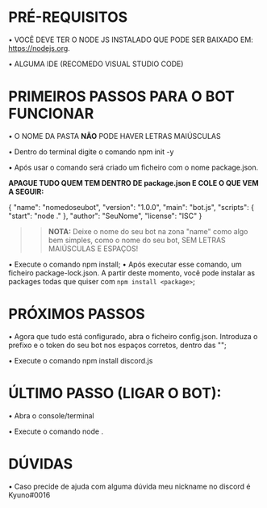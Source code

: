 # PRÉ-REQUISITOS

  • VOCÊ DEVE TER O NODE JS INSTALADO QUE PODE SER BAIXADO EM: https://nodejs.org.
  
  • ALGUMA IDE (RECOMEDO VISUAL STUDIO CODE)


# PRIMEIROS PASSOS PARA O BOT FUNCIONAR

  • O NOME DA PASTA **NÃO** PODE HAVER LETRAS MAIÚSCULAS 

  • Dentro do terminal digite o comando npm init -y

  • Após usar o comando será criado um ficheiro com o nome  package.json.
    

   **APAGUE TUDO QUEM TEM DENTRO DE  package.json E COLE O QUE VEM A SEGUIR:**

   {
     "name": "nomedoseubot",
     "version": "1.0.0",
     "main": "bot.js",
     "scripts": {
       "start": "node ."
     },
     "author": "SeuNome",
     "license": "ISC"
   }

   >> **NOTA:** Deixe o nome do seu bot na zona "name" como algo bem simples, como o nome do seu bot, SEM LETRAS MAIÚSCULAS E ESPAÇOS!


  • Execute o comando npm install;
  • Após executar esse comando, um ficheiro package-lock.json. A partir deste momento, você pode instalar as packages todas que quiser com `npm install <package>`;
  


>>>>>>>>>>>>>>>>>>>>>>>>>>>>>>>>>>>>>>>>>>>>>>>>>>>>>>>>>>>>>>>>>>>>>>>>>>>>>>>>>>>>>>>>>>>>>>>>>>>>>>>>>>>>>>>>>>>>>>>>>>>>>>>>>>>>>>>>>>>>>>>>>>>>>>>>>>>>>>>>>>>>>>>>>>

# PRÓXIMOS PASSOS 

  • Agora que tudo está configurado, abra o ficheiro config.json. Introduza o prefixo e o token do seu bot nos espaços corretos, dentro das "";

  • Execute o comando npm install discord.js

  

>>>>>>>>>>>>>>>>>>>>>>>>>>>>>>>>>>>>>>>>>>>>>>>>>>>>>>>>>>>>>>>>>>>>>>>>>>>>>>>>>>>>>>>>>>>>>>>>>>>>>>>>>>>>>>>>>>>>>>>>>>>>>>>>>>>>>>>>>>>>>>>>>>>>>>>>>>>>>>>>>>>>>>>>>>

# ÚLTIMO PASSO (LIGAR O BOT):

  • Abra o console/terminal 

  • Execute o comando node .


>>>>>>>>>>>>>>>>>>>>>>>>>>>>>>>>>>>>>>>>>>>>>>>>>>>>>>>>>>>>>>>>>>>>>>>>>>>>>>>>>>>>>>>>>>>>>>>>>>>>>>>>>>>>>>>>>>>>>>>>>>>>>>>>>>>>>>>>>>>>>>>>>>>>>>>>>>>>>>>>>>>>>>>>>>

# DÚVIDAS

  • Caso precide de ajuda com alguma dúvida meu nickname no discord é Kyuno#0016


>>>>>>>>>>>>>>>>>>>>>>>>>>>>>>>>>>>>>>>>>>>>>>>>>>>>>>>>>>>>>>>>>>>>>>>>>>>>>>>>>>>>>>>>>>>>>>>>>>>>>>>>>>>>>>>>>>>>>>>>>>>>>>>>>>>>>>>>>>>>>>>>>>>>>>>>>>>>>>>>>>>>>>>>>>

